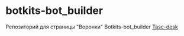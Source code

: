 # botkits-bot_builder

Репозиторий для страницы "Воронки" Botkits-bot_builder
[Tasc-desk](https://github.com/users/vasaykh2/projects/1/views/1)
